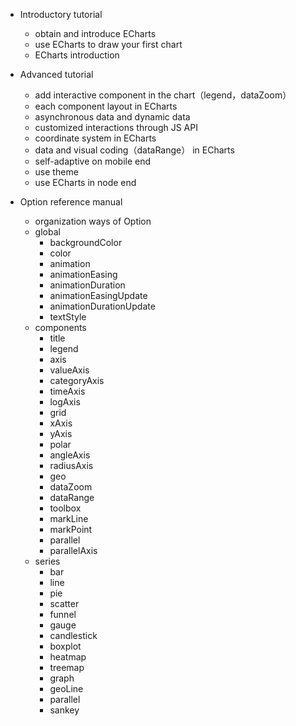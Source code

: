 + Introductory tutorial

    + obtain and introduce ECharts
    + use ECharts to draw your first chart
    + ECharts introduction

+ Advanced tutorial
    + add interactive component in the chart（legend，dataZoom）
    + each component layout in ECharts 
    + asynchronous data and dynamic data
    + customized interactions through JS API 
    + coordinate system in ECharts
    + data and visual coding（dataRange） in ECharts 
    + self-adaptive on mobile end
    + use theme
    + use ECharts in node end

+ Option reference manual
    + organization ways of Option
    + global
        + backgroundColor
        + color
        + animation
        + animationEasing
        + animationDuration
        + animationEasingUpdate
        + animationDurationUpdate
        + textStyle
    + components
        + title
        + legend
        + axis
        + valueAxis
        + categoryAxis
        + timeAxis
        + logAxis
        + grid
        + xAxis
        + yAxis
        + polar
        + angleAxis
        + radiusAxis
        + geo
        + dataZoom
        + dataRange
        + toolbox
        + markLine
        + markPoint
        + parallel
        + parallelAxis
    + series
        + bar
        + line
        + pie
        + scatter
        + funnel
        + gauge
        + candlestick
        + boxplot
        + heatmap
        + treemap
        + graph
        + geoLine
        + parallel
        + sankey